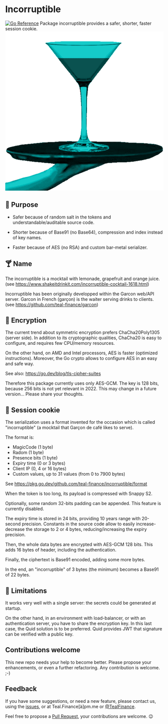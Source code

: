 # Incorruptible

[![Go Reference](https://pkg.go.dev/badge/github.com/teal-finance/BaseXX.svg "Go documentation for Incorruptible")](https://pkg.go.dev/github.com/teal-finance/incorruptible)
Package incorruptible provides a safer, shorter, faster session cookie. ![logo](docs/incorruptible.png)

## 🎯 Purpose

- Safer because of random salt in the tokens
  and understandable/auditable source code.

- Shorter because of Base91 (no Base64),
  compression and index instead of key names.

- Faster because of AES (no RSA)
  and custom bar-metal serializer.

## 🍸 Name

The incorruptible is a mocktail with lemonade, grapefruit and orange juice.
(see <https://www.shakeitdrinkit.com/incorruptible-cocktail-1618.html>)

Incorruptible has been originally developped within the Garcon web/API server.
Garcon in French (garçon) is the waiter serving drinks to clients.
(see <https://github.com/teal-finance/garcon>)

## 🔐 Encryption

The current trend about symmetric encryption
prefers ChaCha20Poly1305 (server side).
In addition to its cryptographic qualities,
ChaCha20 is easy to configure, and requires
few CPU/memory resources.

On the other hand, on AMD and Intel processors,
AES is faster (optimized instructions).
Moreover, the Go crypto allows to configure
AES in an easy and safe way.

See also: <https://go.dev/blog/tls-cipher-suites>

Therefore this package currently uses only AES-GCM.
The key is 128 bits, because 256 bits is not yet relevant in 2022.
This may change in a future version… Please share your thoughts.

## 🍪 Session cookie

The serialization uses a format invented for the occasion
which is called "incorruptible"
(a mocktail that Garçon de café likes to serve).

The format is:

- MagicCode (1 byte)
- Radom (1 byte)
- Presence bits (1 byte)
- Expiry time (0 or 3 bytes)
- Client IP (0, 4 or 16 bytes)
- Custom values, up to 31 values (from 0 to 7900 bytes)

See <https://pkg.go.dev/github.com/teal-finance/incorruptible/format>

When the token is too long, its payload is compressed with Snappy S2.

Optionally, some random 32-bits padding can be appended.
This feature is currently disabled.

The expiry time is stored in 24 bits, providing 10 years range
with 20-second precision. Constants in the source code allow
to easily increase-decrease the storage to 2 or 4 bytes,
reducing/increasing the expiry precision.

Then, the whole data bytes are encrypted with AES-GCM 128 bits.
This adds 16 bytes of header, including the authentication.

Finally, the ciphertext is Base91 encoded, adding some more bytes.

In the end, an "incorruptible" of 3 bytes (the minimum)
becomes a Base91 of 22 bytes.

## 🚫 Limitations

It works very well with a single server:
the secrets could be generated at startup.

On the other hand, in an environment with load-balancer,
or with an authentication server, you have to share the encryption key.
In this last case, the Quid solution is to be preferred.
Quid provides JWT that signature can be verified with a public key.

## Contributions welcome

This new repo needs your help to become better.
Please propose your enhancements,
or even a further refactoring.
Any contribution is welcome. ;-)

## Feedback

If you have some suggestions, or need a new feature,
please contact us, using the
[issues](https://github.com/teal-finance/incorruptible/issues),
or at Teal.Finance[à]pm.me or
[@TealFinance](https://twitter.com/TealFinance).

Feel free to propose a
[Pull Request](https://github.com/teal-finance/incorruptible/pulls),
your contributions are welcome. :wink:
